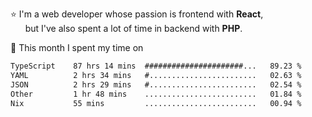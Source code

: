 ⭐ I'm a web developer whose passion is frontend with <b>React</b>,<br/>
&nbsp; &nbsp; &nbsp; but I've also spent a lot of time in backend with <b>PHP</b>.

📅 This month I spent my time on

<!--START_SECTION:waka-->

```txt
TypeScript    87 hrs 14 mins  ######################...   89.23 %
YAML          2 hrs 34 mins   #........................   02.63 %
JSON          2 hrs 29 mins   #........................   02.54 %
Other         1 hr 48 mins    .........................   01.84 %
Nix           55 mins         .........................   00.94 %
```

<!--END_SECTION:waka-->

